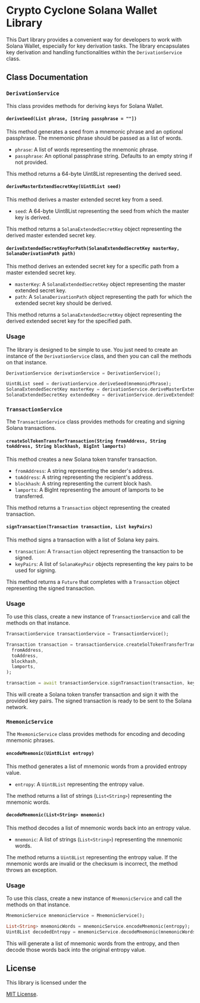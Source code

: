 # Crypto Cyclone Solana Wallet Library

This Dart library provides a convenient way for developers to work with Solana Wallet, especially for key derivation tasks. The library encapsulates key derivation and handling functionalities within the `DerivationService` class.

## Class Documentation

### `DerivationService`

This class provides methods for deriving keys for Solana Wallet.

#### `deriveSeed(List phrase, [String passphrase = ""])`

This method generates a seed from a mnemonic phrase and an optional passphrase. The mnemonic phrase should be passed as a list of words.

- `phrase`: A list of words representing the mnemonic phrase.
- `passphrase`: An optional passphrase string. Defaults to an empty string if not provided.

This method returns a 64-byte Uint8List representing the derived seed.

#### `deriveMasterExtendSecretKey(Uint8List seed)`

This method derives a master extended secret key from a seed.

- `seed`: A 64-byte Uint8List representing the seed from which the master key is derived.

This method returns a `SolanaExtendedSecretKey` object representing the derived master extended secret key.

#### `deriveExtendedSecretKeyForPath(SolanaExtendedSecretKey masterKey, SolanaDerivationPath path)`

This method derives an extended secret key for a specific path from a master extended secret key.

- `masterKey`: A `SolanaExtendedSecretKey` object representing the master extended secret key.
- `path`: A `SolanaDerivationPath` object representing the path for which the extended secret key should be derived.

This method returns a `SolanaExtendedSecretKey` object representing the derived extended secret key for the specified path.

### Usage

The library is designed to be simple to use. You just need to create an instance of the `DerivationService` class, and then you can call the methods on that instance.

```dart
DerivationService derivationService = DerivationService();

Uint8List seed = derivationService.deriveSeed(mnemonicPhrase);
SolanaExtendedSecretKey masterKey = derivationService.deriveMasterExtendSecretKey(seed);
SolanaExtendedSecretKey extendedKey = derivationService.deriveExtendedSecretKeyForPath(masterKey, path);
```

### `TransactionService`

The `TransactionService` class provides methods for creating and signing Solana transactions.

#### `createSolTokenTransferTransaction(String fromAddress, String toAddress, String blockhash, BigInt lamports)`

This method creates a new Solana token transfer transaction.

- `fromAddress`: A string representing the sender's address.
- `toAddress`: A string representing the recipient's address.
- `blockhash`: A string representing the current block hash.
- `lamports`: A BigInt representing the amount of lamports to be transferred.

This method returns a `Transaction` object representing the created transaction.

#### `signTransaction(Transaction transaction, List keyPairs)`

This method signs a transaction with a list of Solana key pairs.

- `transaction`: A `Transaction` object representing the transaction to be signed.
- `keyPairs`: A list of `SolanaKeyPair` objects representing the key pairs to be used for signing.

This method returns a `Future` that completes with a `Transaction` object representing the signed transaction.

### Usage

To use this class, create a new instance of `TransactionService` and call the methods on that instance.

```dart
TransactionService transactionService = TransactionService();

Transaction transaction = transactionService.createSolTokenTransferTransaction(
  fromAddress,
  toAddress,
  blockhash,
  lamports,
);

transaction = await transactionService.signTransaction(transaction, keyPairs);
```
This will create a Solana token transfer transaction and sign it with the provided key pairs. The signed transaction is ready to be sent to the Solana network.

### `MnemonicService`

The `MnemonicService` class provides methods for encoding and decoding mnemonic phrases.

#### `encodeMnemonic(Uint8List entropy)`

This method generates a list of mnemonic words from a provided entropy value.

- `entropy`: A `Uint8List` representing the entropy value.

The method returns a list of strings (`List<String>`) representing the mnemonic words.

#### `decodeMnemonic(List<String> mnemonic)`

This method decodes a list of mnemonic words back into an entropy value.

- `mnemonic`: A list of strings (`List<String>`) representing the mnemonic words.

The method returns a `Uint8List` representing the entropy value. If the mnemonic words are invalid or the checksum is incorrect, the method throws an exception.

### Usage

To use this class, create a new instance of `MnemonicService` and call the methods on that instance.

```dart
MnemonicService mnemonicService = MnemonicService();

List<String> mnemonicWords = mnemonicService.encodeMnemonic(entropy);
Uint8List decodedEntropy = mnemonicService.decodeMnemonic(mnemonicWords);
```
This will generate a list of mnemonic words from the entropy, and then decode those words back into the original entropy value.

## License

This library is licensed under the

[MIT License](https://opensource.org/licenses/MIT).